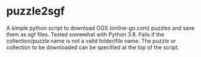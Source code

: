 # puzzle2sgf
A simple python script to download OGS (online-go.com) puzzles and save them as sgf files.
Tested somewhat with Python 3.8. Fails if the collection/puzzle name is not a valid folder/file name.
The puzzle or collection to be downloaded can be specified at the top of the script.
